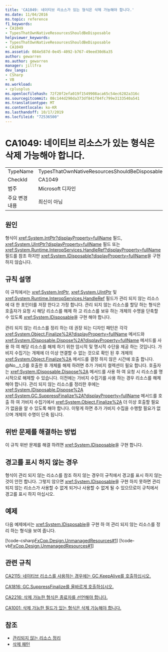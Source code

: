 ```yaml
---
title: 'CA1049: 네이티브 리소스가 있는 형식은 삭제 가능해야 합니다.'
ms.date: 11/04/2016
ms.topic: reference
f1_keywords:
- CA1049
- TypesThatOwnNativeResourcesShouldBeDisposable
helpviewer_keywords:
- TypesThatOwnNativeResourcesShouldBeDisposable
- CA1049
ms.assetid: 084e587d-0e45-4092-b767-49eed30d6a35
author: gewarren
ms.author: gewarren
manager: jillfra
dev_langs:
- CSharp
- VB
ms.workload:
- cplusplus
ms.openlocfilehash: 72f20f2efa019f1549908aca65c54ec6282a316c
ms.sourcegitcommit: 08c144d290da373df841f04fc799e3133540a541
ms.translationtype: MT
ms.contentlocale: ko-KR
ms.lasthandoff: 10/17/2019
ms.locfileid: "72536500"
---
```

# <a name="ca1049-types-that-own-native-resources-should-be-disposable"></a>CA1049: 네이티브 리소스가 있는 형식은 삭제 가능해야 합니다.

|||
|-|-|
|TypeName|TypesThatOwnNativeResourcesShouldBeDisposable|
|CheckId|CA1049|
|범주|Microsoft 디자인|
|주요 변경 내용|최신이 아님|

## <a name="cause"></a>원인

형식이 <xref:System.IntPtr?displayProperty=fullName> 필드, <xref:System.UIntPtr?displayProperty=fullName> 필드 또는 <xref:System.Runtime.InteropServices.HandleRef?displayProperty=fullName> 필드를 참조 하지만 <xref:System.IDisposable?displayProperty=fullName>을 구현 하지 않습니다.

## <a name="rule-description"></a>규칙 설명

이 규칙에서는 <xref:System.IntPtr>, <xref:System.UIntPtr> 및 <xref:System.Runtime.InteropServices.HandleRef> 필드가 관리 되지 않는 리소스에 대 한 포인터를 저장 한다고 가정 합니다. 관리 되지 않는 리소스를 할당 하는 형식은 호출자가 요청 시 해당 리소스를 해제 하 고 리소스를 보유 하는 개체의 수명을 단축할 수 있도록 <xref:System.IDisposable>을 구현 해야 합니다.

관리 되지 않는 리소스를 정리 하는 데 권장 되는 디자인 패턴은 각각 <xref:System.Object.Finalize%2A?displayProperty=fullName> 메서드와 <xref:System.IDisposable.Dispose%2A?displayProperty=fullName> 메서드를 사용 하 여 해당 리소스를 해제 하기 위한 암시적 및 명시적 수단을 제공 하는 것입니다. 가비지 수집기는 개체에 더 이상 연결할 수 없는 것으로 확인 된 후 개체의 <xref:System.Object.Finalize%2A> 메서드를 결정 하지 않은 시간에 호출 합니다. @No__t_0를 호출한 후 개체를 해제 하려면 추가 가비지 컬렉션이 필요 합니다. 호출자는 <xref:System.IDisposable.Dispose%2A> 메서드를 사용 하 여 요청 시 리소스를 명시적으로 해제할 수 있습니다. 이전에는 가비지 수집기를 사용 하는 경우 리소스를 해제 해야 합니다. 관리 되지 않는 리소스를 정리한 후에는 <xref:System.IDisposable.Dispose%2A> <xref:System.GC.SuppressFinalize%2A?displayProperty=fullName> 메서드를 호출 하 여 가비지 수집기에서 <xref:System.Object.Finalize%2A> 더 이상 호출할 필요가 없음을 알 수 있도록 해야 합니다. 이렇게 하면 추가 가비지 수집을 수행할 필요가 없으며 개체의 수명이 단축 됩니다.

## <a name="how-to-fix-violations"></a>위반 문제를 해결하는 방법
이 규칙 위반 문제를 해결 하려면 <xref:System.IDisposable>을 구현 합니다.

## <a name="when-to-suppress-warnings"></a>경고를 표시 하지 않는 경우
형식이 관리 되지 않는 리소스를 참조 하지 않는 경우이 규칙에서 경고를 표시 하지 않는 것이 안전 합니다. 그렇지 않으면 <xref:System.IDisposable>을 구현 하지 못하면 관리 되지 않는 리소스가 사용할 수 없게 되거나 사용할 수 없게 될 수 있으므로이 규칙에서 경고를 표시 하지 마십시오.

## <a name="example"></a>예제
다음 예제에서는 <xref:System.IDisposable>을 구현 하 여 관리 되지 않는 리소스를 정리 하는 형식을 보여 줍니다.

[!code-csharp[FxCop.Design.UnmanagedResources#1](../code-quality/codesnippet/CSharp/ca1049-types-that-own-native-resources-should-be-disposable_1.cs)]
[!code-vb[FxCop.Design.UnmanagedResources#1](../code-quality/codesnippet/VisualBasic/ca1049-types-that-own-native-resources-should-be-disposable_1.vb)]

## <a name="related-rules"></a>관련 규칙
[CA2115: 네이티브 리소스를 사용하는 경우에는 GC.KeepAlive를 호출하십시오.](../code-quality/ca2115.md)

[CA1816: GC.SuppressFinalize를 올바르게 호출하십시오.](../code-quality/ca1816.md)

[CA2216: 삭제 가능한 형식은 종료자를 선언해야 합니다.](../code-quality/ca2216.md)

[CA1001: 삭제 가능한 필드가 있는 형식은 삭제 가능해야 합니다.](../code-quality/ca1001.md)

## <a name="see-also"></a>참조

- [관리되지 않는 리소스 정리](/dotnet/standard/garbage-collection/unmanaged)
- [삭제 패턴](/dotnet/standard/design-guidelines/dispose-pattern)
